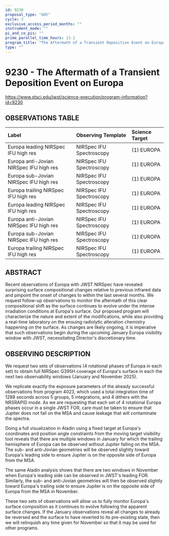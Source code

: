 ```yaml
---
id: 9230
proposal_type: "ddt"
cycle: 3
exclusive_access_period_months: ""
instrument_mode: ""
pi_and_co_pis: ""
prime_parallel_time_hours: 13.2
program_title: "The Aftermath of a Transient Deposition Event on Europa"
type: ""
---
```

# 9230 - The Aftermath of a Transient Deposition Event on Europa
https://www.stsci.edu/jwst/science-execution/program-information?id=9230
## OBSERVATIONS TABLE
| Label | Observing Template | Science Target |
| :---------------------------------------- | :------------------------- | :--------------- |
| Europa leading NIRSpec IFU high res       | NIRSpec IFU Spectroscopy   | (1) EUROPA       |
| Europa anti-Jovian NIRSpec IFU high res   | NIRSpec IFU Spectroscopy   | (1) EUROPA       |
| Europa sub-Jovian NIRSpec IFU high res    | NIRSpec IFU Spectroscopy   | (1) EUROPA       |
| Europa trailing NIRSpec IFU high res      | NIRSpec IFU Spectroscopy   | (1) EUROPA       |
| Europa leading NIRSpec IFU high res       | NIRSpec IFU Spectroscopy   | (1) EUROPA       |
| Europa anti-Jovian NIRSpec IFU high res   | NIRSpec IFU Spectroscopy   | (1) EUROPA       |
| Europa sub-Jovian NIRSpec IFU high res    | NIRSpec IFU Spectroscopy   | (1) EUROPA       |
| Europa trailing NIRSpec IFU high res      | NIRSpec IFU Spectroscopy   | (1) EUROPA       |

## ABSTRACT

Recent observations of Europa with JWST NIRSpec have revealed surprising surface compositional changes relative to previous infrared data and pinpoint the onset of changes to within the last several months. We request follow-up observations to monitor the aftermath of this clear compositional shift as the surface continues to evolve under the intense irradiation conditions at Europa's surface. Our proposed program will characterize the nature and extent of the modifications, while also providing a real-time laboratory on the ensuing radiolytic alteration chemistry happening on the surface. As changes are likely ongoing, it is imperative that such observations begin during the upcoming January Europa visibility window with JWST, necessitating Director's discretionary time.

## OBSERVING DESCRIPTION

We request two sets of observations (4 rotational phases of Europa in each set) to obtain full NIRSpec G395H coverage of Europa's surface in each the next two observability windows (January and November 2025).

We replicate exactly the exposure parameters of the already successful observations from program 4023, which used a total integration time of 1288 seconds across 5 groups, 5 integrations, and 4 dithers with the NRSRAPID mode. As we are requesting that each set of 4 rotational Europa phases occur in a single JWST FOR, care must be taken to ensure that Jupiter does not fall on the MSA and cause leakage that will contaminate the spectra.

Doing a full visualization in Aladin using a fixed target at Europa's coordinates and position angle constraints from the moving target visibility tool reveals that there are multiple windows in January for which the trailing hemisphere of Europa can be observed without Jupiter falling on the MSA. The sub- and anti-Jovian geometries will be observed slightly toward Europa's leading side to ensure Jupiter is on the opposite side of Europa from the MSA.

The same Aladin analysis shows that there are two windows in November when Europa's leading side can be observed in JWST's leading FOR. Similarly, the sub- and anti-Jovian geometries will then be observed slightly toward Europa's trailing side to ensure Jupiter is on the opposite side of Europa from the MSA in November.

These two sets of observations will allow us to fully monitor Europa's surface composition as it continues to evolve following the apparent surface changes. If the January observations reveal all changes to already be reversed and the surface to have reverted to its pre-existing state, then we will relinquish any time given for November so that it may be used for other programs.